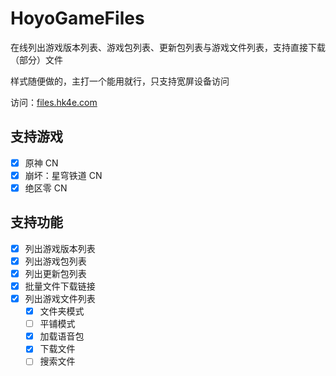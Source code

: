 # HoyoGameFiles

在线列出游戏版本列表、游戏包列表、更新包列表与游戏文件列表，支持直接下载（部分）文件

样式随便做的，主打一个能用就行，只支持宽屏设备访问

访问：[files.hk4e.com](https://files.hk4e.com/)

## 支持游戏

- [x] 原神 CN
- [x] 崩坏：星穹铁道 CN
- [x] 绝区零 CN

## 支持功能

- [x] 列出游戏版本列表
- [x] 列出游戏包列表
- [x] 列出更新包列表
- [x] 批量文件下载链接
- [x] 列出游戏文件列表
  - [x] 文件夹模式
  - [ ] 平铺模式
  - [x] 加载语音包
  - [x] 下载文件
  - [ ] 搜索文件
